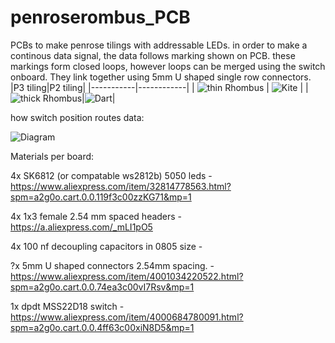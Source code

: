 # penroserombus_PCB
PCBs to make penrose tilings with addressable LEDs. in order to make a continous data signal, the data follows marking shown on PCB. these markings form closed loops, however loops can be merged using the switch onboard. They link together using 5mm U shaped single row connectors.
|P3 tiling|P2 tiling|
|-----------|------------|
| ![thin Rhombus](https://github.com/toastedice/penroserombus_PCB/blob/main/Images/thin_rombus_3drender.jpg) | ![Kite](https://github.com/toastedice/penroserombus_PCB/blob/main/Images/penrosekite_3drender.jpg) |
|![thick Rhombus](https://github.com/toastedice/penroserombus_PCB/blob/main/Images/thick_rombus_3drender.jpg)|![Dart](https://github.com/toastedice/penroserombus_PCB/blob/main/Images/penrosedart_3drender.jpg)|

how switch position routes data:

![Diagram](https://github.com/toastedice/penroserombus_PCB/blob/main/Images/dataDiagram.png)

Materials per board:

4x SK6812 (or compatable ws2812b) 5050 leds - https://www.aliexpress.com/item/32814778563.html?spm=a2g0o.cart.0.0.119f3c00zzKG71&mp=1

4x 1x3 female 2.54 mm spaced headers - https://a.aliexpress.com/_mLI1pO5

4x 100 nf decoupling capacitors in 0805 size - 

?x 5mm U shaped connectors 2.54mm spacing. - https://www.aliexpress.com/item/4001034220522.html?spm=a2g0o.cart.0.0.74ea3c00vI7Rsv&mp=1

1x dpdt MSS22D18 switch - https://www.aliexpress.com/item/4000684780091.html?spm=a2g0o.cart.0.0.4ff63c00xiN8D5&mp=1
